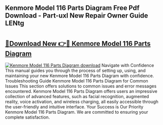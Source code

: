## Kenmore Model 116 Parts Diagram Free Pdf Download - Part-uxl New Repair Owner Guide LENtg

# <h2><a href="http://dft87sv.blite.top/?on=Kenmore+Model+116+Parts+Diagram">🔗Download New 👉🔴 Kenmore Model 116 Parts Diagram</a></h2>

[![Kenmore Model 116 Parts Diagram download](https://i.imgur.com/lujVjoI.png)](http://dft87sv.blite.top/?on=Kenmore+Model+116+Parts+Diagram)
Navigate with Confidence This manual guides you through the process of setting up, using, and maintaining your new Kenmore Model 116 Parts Diagram with confidence. Troubleshooting Guide Kenmore Model 116 Parts Diagram for Common Issues This section offers solutions to common issues and error messages encountered. Kenmore Model 116 Parts Diagram offers users an impressive collection of advanced features, such as facial recognition, augmented reality, voice activation, and wireless charging, all easily accessible through the user-friendly and intuitive interface. Your Success is Our Priority Kenmore Model 116 Parts Diagram. We are committed to ensuring your complete satisfaction.
